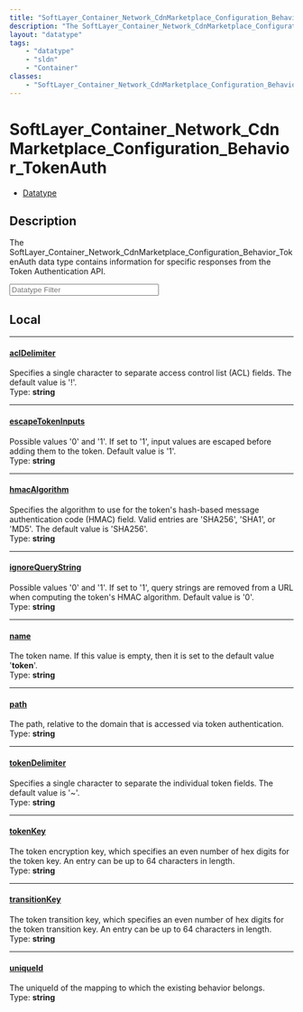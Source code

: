 ```yaml
---
title: "SoftLayer_Container_Network_CdnMarketplace_Configuration_Behavior_TokenAuth"
description: "The SoftLayer_Container_Network_CdnMarketplace_Configuration_Behavior_TokenAuth data type contains information for speci... "
layout: "datatype"
tags:
    - "datatype"
    - "sldn"
    - "Container"
classes:
    - "SoftLayer_Container_Network_CdnMarketplace_Configuration_Behavior_TokenAuth"
---
```


# SoftLayer_Container_Network_CdnMarketplace_Configuration_Behavior_TokenAuth
<div id='service-datatype'>
    <ul id='sldn-reference-tabs'>
        <li id='datatype'> <a href='/reference/datatypes/SoftLayer_Container_Network_CdnMarketplace_Configuration_Behavior_TokenAuth' >Datatype</a></li>
    </ul>
</div>

## Description 


The SoftLayer_Container_Network_CdnMarketplace_Configuration_Behavior_TokenAuth data type contains information for specific responses from the Token Authentication API. 





<!-- Filer BEGIN -->
<div class="view-filters">
        <div class="clearfix">
            <div class="search-input-box">
                <input placeholder="Datatype Filter" onkeyup="titleSearch(inputId='prop-input', divId='properties', elementClass='prop-row')" 
                    type="text" id="prop-input" value="" size="30" maxlength="128" class="form-text">
            </div>
        </div>
</div>
<!-- Filer END -->

<div id="properties" class="content">
<div id="localProperties" class="prop-content" >

## Local
<div class="prop-row">

-----
[aclDelimiter]: #acldelimiter
#### [aclDelimiter]
Specifies a single character to separate access control list (ACL) fields. The default value is '!'.   
<span class="type-label">Type: </span>**string**  



</div>
<div class="prop-row">

-----
[escapeTokenInputs]: #escapetokeninputs
#### [escapeTokenInputs]
Possible values '0' and '1'. If set to '1', input values are escaped before adding them to the token. Default value is '1'.   
<span class="type-label">Type: </span>**string**  



</div>
<div class="prop-row">

-----
[hmacAlgorithm]: #hmacalgorithm
#### [hmacAlgorithm]
Specifies the algorithm to use for the token's hash-based message authentication code (HMAC) field. Valid entries are 'SHA256', 'SHA1', or 'MD5'. The default value is 'SHA256'.   
<span class="type-label">Type: </span>**string**  



</div>
<div class="prop-row">

-----
[ignoreQueryString]: #ignorequerystring
#### [ignoreQueryString]
Possible values '0' and '1'. If set to '1', query strings are removed from a URL when computing the token's HMAC algorithm. Default value is '0'.   
<span class="type-label">Type: </span>**string**  



</div>
<div class="prop-row">

-----
[name]: #name
#### [name]
The token name. If this value is empty, then it is set to the default value '__token__'.   
<span class="type-label">Type: </span>**string**  



</div>
<div class="prop-row">

-----
[path]: #path
#### [path]
The path, relative to the domain that is accessed via token authentication.   
<span class="type-label">Type: </span>**string**  



</div>
<div class="prop-row">

-----
[tokenDelimiter]: #tokendelimiter
#### [tokenDelimiter]
Specifies a single character to separate the individual token fields. The default value is '~'.   
<span class="type-label">Type: </span>**string**  



</div>
<div class="prop-row">

-----
[tokenKey]: #tokenkey
#### [tokenKey]
The token encryption key, which specifies an even number of hex digits for the token key. An entry can be up to 64 characters in length.   
<span class="type-label">Type: </span>**string**  



</div>
<div class="prop-row">

-----
[transitionKey]: #transitionkey
#### [transitionKey]
The token transition key, which specifies an even number of hex digits for the token transition key. An entry can be up to 64 characters in length.   
<span class="type-label">Type: </span>**string**  



</div>
<div class="prop-row">

-----
[uniqueId]: #uniqueid
#### [uniqueId]
The uniqueId of the mapping to which the existing behavior belongs.   
<span class="type-label">Type: </span>**string**  



</div>
</div>
<!-- LOCAL PROPERTY END -->

</div>


